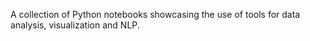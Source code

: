 A collection of Python notebooks showcasing the use of tools for data analysis, visualization and NLP.